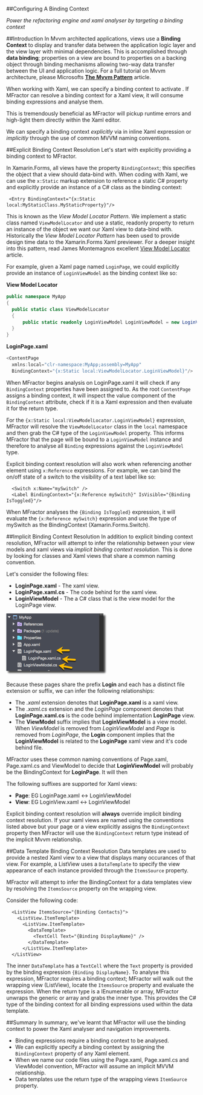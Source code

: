 
##Configuring A Binding Context

*Power the refactoring engine and xaml analyser by targeting a binding context*

##Introduction
In Mvvm architected applications, views use a **Binding Context** to display and transfer data between the application logic layer and the view layer with minimal dependencies. This is accomplished through **data binding**; properties on a view are bound to properties on a backing object through binding mechanisms allowing two-way data transfer between the UI and application logic. For a full tutorial on Mvvm architecture, please Microsofts [**The Mvvm Pattern**](https://msdn.microsoft.com/en-us/library/hh848246.aspx) article.

When working with Xaml, we can specify a binding context to activate . If MFractor can resolve a binding context for a Xaml view, it will consume binding expressions and analyse them.


This is tremendously beneficial as MFractor will pickup runtime errors and high-light them directly within the Xaml editor.

We can specify a binding context *explicitly* via in inline Xaml expression or *implicitly* through the use of common MVVM naming conventions.

##Explicit Binding Context Resolution
Let's start with explicitly providing a binding context to MFractor.

In Xamarin.Forms, all views have the property `BindingContext`; this specifies the object that a view should data-bind with. When coding with Xaml, we can use the `x:Static` markup extension to reference a static C# property and explicitly provide an instance of a C# class as the binding context:

```
 <Entry BindingContext="{x:Static local:MyStaticClass.MyStaticProperty}"/>
```

This is known as the *View Model Locator Pattern*. We implement a static class named `ViewModelLocator` and use a static, readonly property to return an instance of the object we want our Xaml view to data-bind with. Historically the *View Model Locator Pattern* has been used to provide design time data to the Xamarin.Forms Xaml previewer. For a deeper insight into this pattern, read James Montemagnos excellent [View Model Locator](http://motzcod.es/post/143702671962/xamarinforms-xaml-previewer-design-time-data) article.

For example, given a Xaml page named `LoginPage`, we could explicitly provide an instance of `LoginViewModel` as the binding context like so:

**View Model Locator**
```cs
public namespace MyApp
{
  public static class ViewModelLocator
  {
      public static readonly LoginViewModel LoginViewModel = new LoginViewModel();
  }
}
```

**LoginPage.xaml**
```cs
<ContentPage
  xmlns:local="clr-namespace:MyApp;assembly=MyApp"
  BindingContext="{x:Static local:ViewModelLocator.LoginViewModel}"/>
```

When MFractor begins analysis on LoginPage.xaml it will check if any `BindingContext` properties have been assigned to. As the root `ContentPage` assigns a binding context, it will inspect the value component of the `BindingContext` attribute, check if it is a Xaml expression and then evaluate it for the return type.

For the `{x:Static local:ViewModelLocator.LoginViewModel}` expression, MFractor will resolve the `ViewModelLocator` class in the `local` namespace and then grab the C# type of the `LoginViewModel` property. This informs MFractor that the page will be bound to a `LoginViewModel` instance and therefore to analyse all `Binding` expressions against the `LoginViewModel` type.

Explicit binding context resolution will also work when referencing another element using `x:Reference` expressions. For example, we can bind the on/off state of a switch to the visibility of a text label like so:

```
  <Switch x:Name="mySwitch" />
  <Label BindingContext="{x:Reference mySwitch}" IsVisible="{Binding IsToggled}"/>
```

When MFractor analyses the `{Binding IsToggled}` expression, it will evaluate the `{x:Reference mySwitch}` expression and use the type of mySwitch as the BindingContext (Xamarin.Forms.Switch).

##Implicit Binding Context Resolution
In addition to explicit binding context resolution, MFractor will attempt to infer the relationship between your view models and xaml views via *implicit binding context resolution*. This is done by looking for classes and Xaml views that share a common naming convention.

Let's consider the following files:

 * **LoginPage.xaml** - The xaml view.
 * **LoginPage.xaml.cs** - The code behind for the xaml view.
 * **LoginViewModel** - The a C# class that is the view model for the LoginPage view.

![mvvm relationships](/img/forms/implicit-mvvm-relationship.png)

Because these pages share the prefix **Login** and each has a distinct file extension or suffix, we can infer the following relationships:

  * The *.xaml* extension denotes that **LoginPage.xaml** is a xaml view.
  * The *.xaml.cs* extension and the *LoginPage* component denotes that **LoginPage.xaml.cs** is the code behind implementation **LoginPage** view.
  * The **ViewModel** suffix implies that **LoginViewModel** is a view model. When *ViewModel* is removed from *LoginViewModel* and *Page* is removed from *LoginPage*, the **Login** component implies that the **LoginViewModel** is related to the **LoginPage** xaml view and it's code behind file.

MFractor uses these common naming conventions of Page.xaml, Page.xaml.cs and ViewModel to decide that **LoginViewModel** will probably be the BindingContext for **LoginPage**. It will then

The following suffixes are supported for Xaml views:

 * **Page**: EG LoginPage.xaml <-> LoginViewModel
 * **View**: EG LoginView.xaml <-> LoginViewModel

Explicit binding context resolution will **always** override implicit binding context resolution. If your xaml views are named using the conventions listed above but your page or a view explicitly assigns the `BindingContext` property then MFractor will use the `BindingContext` return type instead of the implicit Mvvm relationship.

##Data Template Binding Context Resolution
Data templates are used to provide a nested Xaml view to a view that displays many occurances of that view. For example, a ListView uses a `DataTemplate` to specify the view appearance of each instance provided through the `ItemsSource` property.

MFractor will attempt to infer the BindingContext for a data templates view by resolving the `ItemsSource` property on the wrapping view.

Consider the following code:

```
  <ListView ItemsSource="{Binding Contacts}">
    <ListView.ItemTemplate>
      <ListView.ItemTemplate>
        <DataTemplate>
          <TextCell Text="{Binding DisplayName}" />
        </DataTemplate>
      </ListView.ItemTemplate>
  </ListView>
```

The inner `DataTemplate` has a `TextCell` where the `Text` property is provided by the binding expression `{Binding DisplayName}`. To analyse this expression, MFractor requires a binding context; MFractor will walk out the wrapping view (ListView), locate the `ItemsSource` property and evaluate the expression. When the return type is a IEnumerable or array, MFractor unwraps the generic or array and grabs the inner type. This provides the C# type of the binding context for all binding expressions used within the data template.

##Summary
In summary, we've learnt that MFractor will use the binding context to power the Xaml analyser and navigation improvements.

 * Binding expressions require a binding context to be analysed.
 * We can explicitly specify a binding context by assigning the `BindingContext` property of any Xaml element.
 * When we name our code files using the Page.xaml, Page.xaml.cs and ViewModel convention, MFractor will assume an implicit MVVM relationship.
 * Data templates use the return type of the wrapping views `ItemSource` property.

